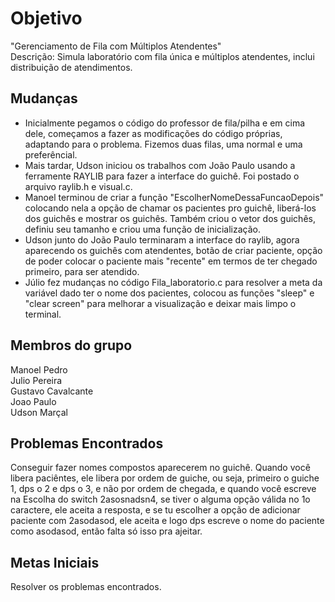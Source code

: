 # Objetivo
"Gerenciamento de Fila com Múltiplos Atendentes"\
Descrição: Simula laboratório com fila única e múltiplos atendentes, inclui distribuição de atendimentos.

## Mudanças
  - Inicialmente pegamos o código do professor de fila/pilha e em cima dele, começamos a fazer as modificações do código próprias, adaptando para o problema. Fizemos duas filas, uma normal e uma preferêncial.
  - Mais tardar, Udson iniciou os trabalhos com João Paulo usando a ferramente RAYLIB para fazer a interface do guichê. Foi postado o arquivo raylib.h e visual.c.
  - Manoel terminou de criar a função "EscolherNomeDessaFuncaoDepois" colocando nela a opção de chamar os pacientes pro guichê, liberá-los dos guichês e mostrar os guichês. Também criou o vetor dos guichês, definiu seu tamanho e criou uma função de inicialização.
  - Udson junto do João Paulo terminaram a interface do raylib, agora aparecendo os guichês com atendentes, botão de criar paciente, opção de poder colocar o paciente mais "recente" em termos de ter chegado primeiro, para ser atendido.
  - Júlio fez mudanças no código Fila_laboratorio.c para resolver a meta da variável dado ter o nome dos pacientes, colocou as funções "sleep" e "clear screen" para melhorar a visualização e deixar mais limpo o terminal.
    
## Membros do grupo
Manoel Pedro  
Julio Pereira  
Gustavo Cavalcante  
Joao Paulo  
Udson Marçal  

## Problemas Encontrados
Conseguir fazer nomes compostos aparecerem no guichê. Quando você libera paciêntes, ele libera por ordem de guiche, ou seja, primeiro o guiche 1, dps o 2 e dps o 3, e não por ordem de chegada, e quando você escreve na Escolha do switch 2asosnadsn4, se tiver o alguma opção válida no 1o caractere, ele aceita a resposta, e se tu escolher a opção de adicionar paciente com 2asodasod, ele aceita e logo dps escreve o nome do paciente como asodasod, então falta só isso pra ajeitar.

## Metas Iniciais
Resolver os problemas encontrados.
